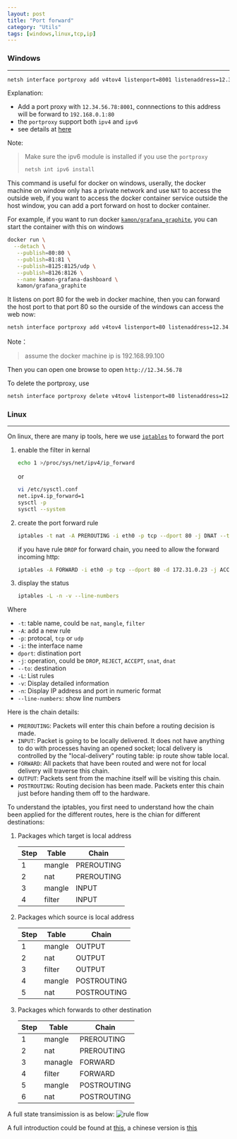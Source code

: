 ```yaml
---
layout: post
title: "Port forward"
category: "Utils"
tags: [windows,linux,tcp,ip]
---
```



### Windows ###
-----------------
```bash
netsh interface portproxy add v4tov4 listenport=8001 listenaddress=12.34.56.78 connectport=80 connectaddress=192.168.0.1
```

Explanation:

- Add a port proxy with `12.34.56.78:8001`, connnections to this address will be forward to `192.168.0.1:80`
- the `portproxy` support both `ipv4` and `ipv6`
- see details at [here](https://technet.microsoft.com/en-us/library/cc731068(v=ws.10).aspx)

Note:

> Make sure the ipv6 module is installed if you use the `portproxy`
>
> ```bash
> netsh int ipv6 install
> ```

This command is useful for docker on windows, userally, the docker machine on window only has a private network and use `NAT` to access the outside web, if you want to access the docker container service outside the host window, you can add a port forward on host to docker container.

For example, if you want to run docker [`kamon/grafana_graphite`](https://hub.docker.com/u/kamon/), you can start the container with this on windows

```bash
docker run \
  --detach \
   --publish=80:80 \
   --publish=81:81 \
   --publish=8125:8125/udp \
   --publish=8126:8126 \
   --name kamon-grafana-dashboard \
   kamon/grafana_graphite
```
It listens on port 80 for the web in docker machine, then you can forward the host port to that port 80 so the ourside of the windows can access the web now:

```bash
netsh interface portproxy add v4tov4 listenport=80 listenaddress=12.34.56.78 connectport=80 connectaddress=192.168.99.100
```

Note：

> assume the docker machine ip is 192.168.99.100

Then you can open one browse to open `http://12.34.56.78`

To delete the portproxy, use

```bash
netsh interface portproxy delete v4tov4 listenport=80 listenaddress=12.34.56.78 
```

### Linux ###
-----------------
On linux, there are many ip tools, here we use [`iptables`](http://ipset.netfilter.org/iptables.man.html) to forward the port

1. enable the filter in kernal

   ```bash
   echo 1 >/proc/sys/net/ipv4/ip_forward
   ```

   or

   ```bash
   vi /etc/sysctl.conf
   net.ipv4.ip_forward=1
   sysctl -p
   sysctl --system
   ```
   
2. create the port forward rule

   ```bash
   iptables -t nat -A PREROUTING -i eth0 -p tcp --dport 80 -j DNAT --to 172.31.0.23:80
   ```
  
   if you have rule `DROP` for forward chain, you need to allow the forward incoming http:
 
   ```bash
   iptables -A FORWARD -i eth0 -p tcp --dport 80 -d 172.31.0.23 -j ACCEPT
   ```

3. display the status
   ```bash
   iptables -L -n -v --line-numbers
   ```


Where

- `-t`: table name, could be `nat`, `mangle`, `filter`
- `-A`: add a new rule
- `-p`: protocal, `tcp` or `udp`
- `-i`: the interface name
- `dport`: distination port
- `-j`: operation, could be `DROP`, `REJECT`, `ACCEPT`, `snat`, `dnat`
- `--to`: destination 
- `-L`: List rules
- `-v`: Display detailed information
- `-n`: Display IP address and port in numeric format
- `--line-numbers`: show line numbers

Here is the chain details:

- `PREROUTING`: Packets will enter this chain before a routing decision is made.
- `INPUT`: Packet is going to be locally delivered. It does not have anything to do    with processes having an opened socket; local delivery is controlled by the "local-delivery" routing table: ip route show table local.
- `FORWARD`: All packets that have been routed and were not for local delivery will  traverse this chain.
- `OUTPUT`: Packets sent from the machine itself will be visiting this chain.
- `POSTROUTING`: Routing decision has been made. Packets enter this chain just before handing them off to the hardware.

To understand the iptables, you first need to understand how the chain been applied for the different routes, here is the chian for different destinations:

1. Packages which target is local address 

   | Step | Table  | Chain      |
   |------|--------|------------|
   | 1    | mangle | PREROUTING |
   | 2    | nat    | PREROUTING |
   | 3    | mangle | INPUT      |
   | 4    | filter | INPUT      |

2. Packages which source is local address

   | Step | Table  | Chain       |
   |------|--------|-------------|
   | 1    | mangle | OUTPUT      |
   | 2    | nat    | OUTPUT      |
   | 3    | filter | OUTPUT      |
   | 4    | mangle | POSTROUTING |
   | 5    | nat    | POSTROUTING |

3. Packages which forwards to other destination

   | Step | Table   | Chain       |
   |------|---------|-------------|
   | 1    | mangle  | PREROUTING  |
   | 2    | nat     | PREROUTING  | 
   | 3    | managle | FORWARD     |
   | 4    | filter  | FORWARD     |
   | 5    | mangle  | POSTROUTING |
   | 6    | nat     | POSTROUTING |

A full state transimission is as below:
![rule flow](https://www.frozentux.net/iptables-tutorial/images/tables_traverse.jpg)


A full introduction could be found at [this](https://www.frozentux.net/iptables-tutorial/iptables-tutorial.html), a chinese version is [this](https://www.frozentux.net/iptables-tutorial/cn/iptables-tutorial-cn-1.1.19.html)

